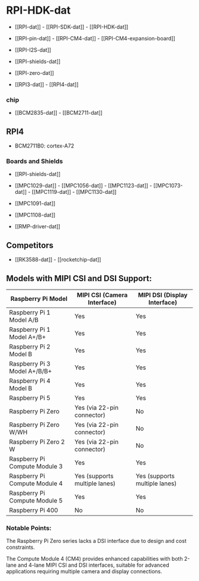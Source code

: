 
# RPI-HDK-dat

- [[RPI-dat]] - [[RPI-SDK-dat]] - [[RPI-HDK-dat]]

- [[RPI-pin-dat]] - [[RPI-CM4-dat]] - [[RPI-CM4-expansion-board]]

- [[RPI-I2S-dat]] 

- [[RPI-shields-dat]] 

- [[RPI-zero-dat]] 

- [[RPI3-dat]] - [[RPI4-dat]]


### chip 

- [[BCM2835-dat]] - [[BCM2711-dat]]


## RPI4 

- BCM2711B0: cortex-A72 



### Boards and Shields 

- [[RPI-shields-dat]]

- [[MPC1029-dat]] - [[MPC1056-dat]] - [[MPC1123-dat]] - [[MPC1073-dat]] - [[MPC1119-dat]] - [[MPC1130-dat]]

- [[MPC1091-dat]]

- [[MPC1108-dat]]

- [[RMP-driver-dat]]

## Competitors 

- [[RK3588-dat]] - [[rocketchip-dat]]





## Models with MIPI CSI and DSI Support:

| **Raspberry Pi Model**        | **MIPI CSI (Camera Interface)** | **MIPI DSI (Display Interface)** |
| ----------------------------- | ------------------------------- | -------------------------------- |
| Raspberry Pi 1 Model A/B      | Yes                             | Yes                              |
| Raspberry Pi 1 Model A+/B+    | Yes                             | Yes                              |
| Raspberry Pi 2 Model B        | Yes                             | Yes                              |
| Raspberry Pi 3 Model A+/B/B+  | Yes                             | Yes                              |
| Raspberry Pi 4 Model B        | Yes                             | Yes                              |
| Raspberry Pi 5                | Yes                             | Yes                              |
| Raspberry Pi Zero             | Yes (via 22-pin connector)      | No                               |
| Raspberry Pi Zero W/WH        | Yes (via 22-pin connector)      | No                               |
| Raspberry Pi Zero 2 W         | Yes (via 22-pin connector)      | No                               |
| Raspberry Pi Compute Module 3 | Yes                             | Yes                              |
| Raspberry Pi Compute Module 4 | Yes (supports multiple lanes)   | Yes (supports multiple lanes)    |
| Raspberry Pi Compute Module 5 | Yes                             | Yes                              |
| Raspberry Pi 400              | No                              | No                               |

### Notable Points:

The Raspberry Pi Zero series lacks a DSI interface due to design and cost constraints. 

The Compute Module 4 (CM4) provides enhanced capabilities with both 2-lane and 4-lane MIPI CSI and DSI interfaces, suitable for advanced applications requiring multiple camera and display connections. 
